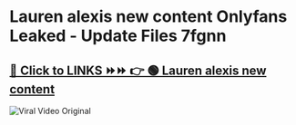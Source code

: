 
 # Lauren alexis new content Onlyfans Leaked - Update Files 7fgnn

## <h2><a href="https://clipsfans.com/Lauren_alexis_new_content&ref=git">🔗 Click to LINKS ⏩⏩ 👉 🟢 Lauren alexis new content </a></h2>

<a href="https://clipsfans.com/Lauren_alexis_new_content&ref=git" rel="nofollow" data-target="animated-image.originalLink"><img src="https://i.ibb.co.com/xMMVF88/686577567.gif" alt="Viral Video Original" style="max-width: 100%; display: inline-block;" data-target="animated-image.originalImage"></a>

